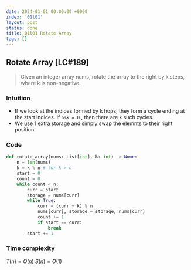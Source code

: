 ```yaml
---
date: 2024-01-01 00:00:00 +0000
index: '01l01'
layout: post
status: done
title: 01l01 Rotate Array
tags: []
---
```


## Rotate Array [LC#189]
> Given an integer array nums, rotate the array to the right by k steps, where k is non-negative.

### Intuition
- If we look at the indices formed by k hops, they form a cycle ending at the start indices. If `n%k = 0` , then there are `k` such cycles. 
- We use 1 extra storage and simply swap the elemnts to their right position.

### Code
```python
def rotate_array(nums: List[int], k: int) -> None:
    n = len(nums)
    k = k % n # for k > n
    start = 0
    count = 0
    while count < n:
        curr = start
        storage = nums[curr]
        while True:
            curr = (curr + k) % n
            nums[curr], storage = storage, nums[curr]
            count += 1
            if start == curr:
                break
        start += 1
```

### Time complexity
$T(n) = O(n)$ $S(n) = O(1)$
